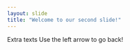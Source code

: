 ```yaml
---
layout: slide
title: "Welcome to our second slide!"
---
```

Extra texts
Use the left arrow to go back!
